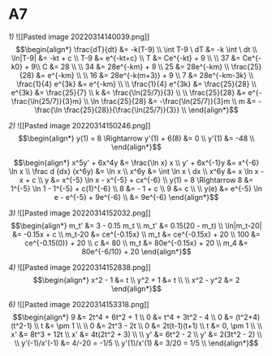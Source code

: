 # A7 
*1)*
![[Pasted image 20220314140039.png]]
$$\begin{align*}
	\frac{dT}{dt}
	&=
		-k(T-9) \\
	\int T-9 \ dT
	&=
		-k \int \ dt \\
	\ln|T-9|
	&=
		-kt + c \\
	T-9
	&=
		e^{-kt+c} \\
	T
	&=
		Ce^{-kt} + 9 \\
	\\
	37 &= Ce^{-k0} + 9\\
	C &= 28 \\
	\\
	34 &= 28e^{-km} + 9 \\
	25 &= 28e^{-km} \\
	\frac{25}{28} &= e^{-km} \\
	\\
	16 &= 28e^{-k(m+3)} + 9 \\
	7 &= 28e^{-km-3k} \\
	\frac{1}{4} e^{3k} &= e^{-km} \\
	\\
	\frac{1}{4} e^{3k} &= \frac{25}{28} \\
	e^{3k} &= \frac{25}{7} \\
	k &= \frac{\ln(25/7)}{3} \\
	\\
	\frac{25}{28} &= e^{-\frac{\ln(25/7)}{3}m} \\
	\ln \frac{25}{28} &= -\frac{\ln(25/7)}{3}m \\
	m &= -\frac{\ln \frac{25}{28}}{\frac{\ln(25/7)}{3}} \\
\end{align*}$$

*2)*
![[Pasted image 20220314150246.png]]
$$\begin{align*}
	y(1) = 8 \Rightarrow
	y'(1) + 6(8) &= 0 \\
	y'(1) &= -48 \\
\end{align*}$$

$$\begin{align*}
	x^5y' + 6x^4y &= \frac{\ln x} x \\
	y' + 6x^{-1}y &= x^{-6} \ln x \\
	\frac d {dx} (x^6y) &= \ln x \\
	x^6y &= \int \ln x \ dx \\
	x^6y &= x \ln x - x + c \\
	y &= x^{-5} \ln x - x^{-5} + cx^{-6} \\
	y(1) = 8 \Rightarrow
	8 &= 1^{-5} \ln 1 - 1^{-5} + c(1)^{-6} \\
	8 &= - 1 + c \\
	9 &= c \\
	\\
	y(e) &= e^{-5} \ln e - e^{-5} + 9e^{-6} \\
	&= 9e^{-6}
\end{align*}$$

*3)*
![[Pasted image 20220314152032.png]]
$$\begin{align*}
	m_t' &= 3 - 0.15 m_t \\
	m_t' &= 0.15(20 - m_t) \\
	\ln|m_t-20| &= -0.15x + c \\
	m_t-20 &= ce^{-0.15x} \\
	m_t &= ce^{-0.15x} + 20 \\
	100 &= ce^{-0.15(0)} + 20 \\
	c &= 80 \\
	m_t &= 80e^{-0.15x} + 20 \\
	m_4 &= 80e^{-6/10} + 20
\end{align*}$$

*4)*
![[Pasted image 20220314152838.png]]
$$\begin{align*}
	x^2 - 1 &= t \\
	y^2 + 1 &= t \\
	\\
	x^2 - y^2 &= 2
\end{align*}$$

*6)*
![[Pasted image 20220314153318.png]]
$$\begin{align*}
	9 &= 2t^4 + 6t^2 + 1 \\
	0 &= t^4 + 3t^2 - 4 \\
	0 &= (t^2+4)(t^2-1) \\
	t &= \pm 1 \\
	\\
	0 &= 2t^3 - 2t \\
	0 &= 2t(t-1)(t+1) \\
	t &= 0, \pm 1 \\
	\\
	x' &= 8t^3 + 12t \\
	x' &= 4t(2t^2 + 3) \\
	\\
	y' &= 6t^2 - 2 \\
	y' &= 2(3t^2 - 2) \\
	\\
	y'(-1)/x'(-1) &= 4/-20 = -1/5 \\
	y'(1)/x'(1) &= 3/20 = 1/5 \\
\end{align*}$$